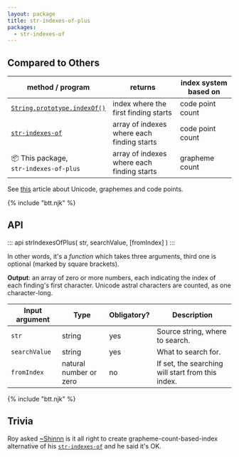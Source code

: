 ```yaml
---
layout: package
title: str-indexes-of-plus
packages:
  - str-indexes-of
---
```


## Compared to Others

| method / program | returns | index system based on |
| ---- | ------- | ------------ |
| [`String.prototype.indexOf()`](https://developer.mozilla.org/en-US/docs/Web/JavaScript/Reference/Global_Objects/String/indexOf) | index where the first finding starts | code point count |
| [`str-indexes-of`](https://www.npmjs.com/package/str-indexes-of) | array of indexes where each finding starts | code point count |
| <span class="emoji">📦</span> This package, <br/> `str-indexes-of-plus` | array of indexes where each finding starts | grapheme count |

See [this](https://mathiasbynens.be/notes/javascript-unicode) article about Unicode, graphemes and code points.

{% include "btt.njk" %}

## API

::: api
strIndexesOfPlus(
  str,
  searchValue,
  [fromIndex]
)
:::

In other words, it's a _function_ which takes three arguments, third one is optional (marked by square brackets).

**Output**: an array of zero or more numbers, each indicating the index of each finding's first character. Unicode astral characters are counted, as one character-long.

| Input argument | Type                         | Obligatory? | Description                                                                                                                                                                                                                 |
| -------------- | ---------------------------- | ----------- | --------------------------------------------------------------------------------------------------------------------------------------------------------------------------------------------------------------------------- |
| `str`  | string | yes         | Source string, where to search. |
| `searchValue`       | string               | yes         | What to search for. |
| `fromIndex`         | natural number or zero | no          | If set, the searching will start from this index. |

{% include "btt.njk" %}

## Trivia

Roy asked [~Shinnn](https://www.npmjs.com/~shinnn) is it all right to create grapheme-count-based-index alternative of his [`str-indexes-of`](https://www.npmjs.com/package/str-indexes-of) and he said it's OK.
